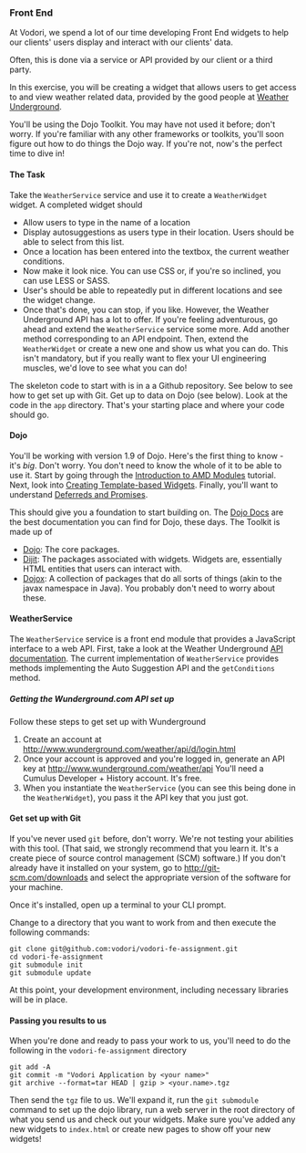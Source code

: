 ### Front End

At Vodori, we spend a lot of our time developing Front End widgets to help our clients' users display and interact with
our clients' data.

Often, this is done via a service or API provided by our client or a third party.

In this exercise, you will be creating a widget that allows users to get access to and view weather related data,
provided by the good people at [Weather Underground](http://www.wunderground.com/).

You'll be using the Dojo Toolkit. You may have not used it before; don't worry. If you're familiar with any
other frameworks or toolkits, you'll soon figure out how to do things the Dojo way. If you're not, now's the perfect time
to dive in!

#### The Task
Take the `WeatherService` service and use it to create a `WeatherWidget` widget. A completed widget should

 - Allow users to type in the name of a location
 - Display autosuggestions as users type in their location. Users should be able to select from this list.
 - Once a location has been entered into the textbox, the current weather conditions.
 - Now make it look nice. You can use CSS or, if you're so inclined, you can use LESS or SASS.
 - User's should be able to repeatedly put in different locations and see the widget change.
 - Once that's done, you can stop, if you like. However, the Weather Underground API has a lot to offer. If you're
   feeling adventurous, go ahead and extend the `WeatherService` service some more. Add another method corresponding
   to an API endpoint. Then, extend the `WeatherWidget` or create a new one and show us what you can do. This isn't
   mandatory, but if you really want to flex your UI engineering muscles, we'd love to see what you can do!

The skeleton code to start with is in a a Github repository. See below to see how to get set up with Git.
Get up to data on Dojo (see below).
Look at the code in the `app` directory. That's your starting place and where your code should go.

#### Dojo
You'll be working with version 1.9 of Dojo. Here's the first thing to know - it's *big*. Don't worry. You don't need
to know the whole of it to be able to use it. Start by going through the
[Introduction to AMD Modules](http://dojotoolkit.org/documentation/tutorials/1.9/modules/) tutorial. Next, look into
[Creating Template-based Widgets](http://dojotoolkit.org/documentation/tutorials/1.9/templated/). Finally, you'll want to
understand [Deferreds and Promises](http://dojotoolkit.org/documentation/tutorials/1.9/promises/).

This should give you a foundation to start building on. The [Dojo Docs](http://livedocs.dojotoolkit.org/) are the best
documentation you can find for Dojo, these days. The Toolkit is made up of

 - [Dojo](http://livedocs.dojotoolkit.org/dojo/index): The core packages.
 - [Dijit](http://livedocs.dojotoolkit.org/dijit/index): The packages associated with widgets. Widgets are, essentially
   HTML entities that users can interact with.
 - [Dojox](http://livedocs.dojotoolkit.org/dojox/index): A collection of packages that do all sorts of things (akin
   to the javax namespace in Java). You probably don't need to worry about these.


#### WeatherService
The `WeatherService` service is a front end module that provides a JavaScript interface to a web API.
First, take a look at the Weather Underground [API documentation](http://www.wunderground.com/weather/api/d/docs). The
current implementation of `WeatherService` provides methods implementing the Auto Suggestion API and the `getConditions`
method.

##### Getting the Wunderground.com API set up
Follow these steps to get set up with Wunderground

 1. Create an account at http://www.wunderground.com/weather/api/d/login.html
 2. Once your account is approved and you're logged in, generate an API key at http://www.wunderground.com/weather/api
    You'll need a Cumulus Developer + History account. It's free.
 3. When you instantiate the `WeatherService` (you can see this being done in the `WeatherWidget`), you pass it the
    API key that you just got.

#### Get set up with Git
If you've never used `git` before, don't worry. We're not testing your abilities with this tool. (That said, we
strongly recommend that you learn it. It's a create piece of source control management (SCM) software.)
If you don't already have it installed on your system, go to http://git-scm.com/downloads and select the
appropriate version of the software for your machine.

Once it's installed, open up a terminal to your CLI prompt.

Change to a directory that you want to work from and then execute the following commands:

    git clone git@github.com:vodori/vodori-fe-assignment.git
    cd vodori-fe-assignment
    git submodule init
    git submodule update

At this point, your development environment, including necessary libraries will be in place.


#### Passing you results to us
When you're done and ready to pass your work to us, you'll need to do the following in the `vodori-fe-assignment` directory

    git add -A
    git commit -m "Vodori Application by <your name>"
    git archive --format=tar HEAD | gzip > <your.name>.tgz

Then send the `tgz` file to us. We'll expand it, run the `git submodule` command to set up the dojo library, run a
web server in the root directory of what you send us and check out your widgets. Make sure you've added any new widgets
to `index.html` or create new pages to show off your new widgets!